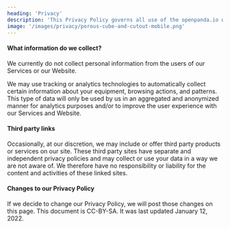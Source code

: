 ```yaml
---
heading: 'Privacy'
description: 'This Privacy Policy governs all use of the openpanda.io website and all content, software and products available at or through the Website.'
image: '/images/privacy/porous-cube-and-cutout-mobile.png'
---
```


#### What information do we collect?

We currently do not collect personal information from the users of our Services or our Website.

We may use tracking or analytics technologies to automatically collect certain information about your equipment, browsing actions, and patterns. This type of data will only be used by us in an aggregated and anonymized manner for analytics purposes and/or to improve the user experience with our Services and Website.

#### Third party links

Occasionally, at our discretion, we may include or offer third party products or services on our site. These third party sites have separate and independent privacy policies and may collect or use your data in a way we are not aware of. We therefore have no responsibility or liability for the content and activities of these linked sites.

#### Changes to our Privacy Policy

If we decide to change our Privacy Policy, we will post those changes on this page.
This document is CC-BY-SA. It was last updated January 12, 2022.
